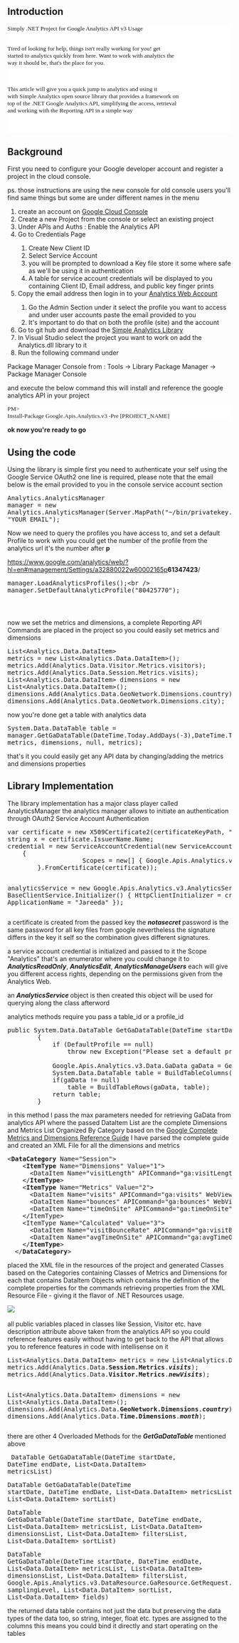 
<h2>Introduction</h2><pre style="font-family: Consolas; font-size: 10pt; background-color: white;">Simply .NET Project for Google Analytics API v3 Usage
 
Tired of looking for help, things isn't really working for you! get started to analytics quickly from here.
Want to work with analytics the way it should be, that's the place for you.
 
This article will give you a quick jump to analytics and using it with Simple Analytics open source library that provides a framework on top of the .NET Google Analytics API, simplifying the access, retrieval and working with the Reporting API in a simple way 
 
</pre><h2>Background</h2><p>
        First you need to configure your Google developer account and register a project in the cloud console.</p><p>ps. those instructions are using the new console for old console users you'll find same things but some are under different names in the menu </p><ol><li> create an account on <a href="https://cloud.google.com/console/project">Google Cloud Console</a>  </li><li>Create a new Project from the console or select an existing project </li><li>Under APIs and Auths : Enable the Analytics API </li><li>Go to Credentials Page </li><ol><li>Create New Client ID </li><li>Select Service Account</li><li>you will be prompted to download a Key file store it some where safe as we'll be using it in authentication</li><li>A table for service account credentials will be displayed to you containing Client ID, Email address, and public key finger prints</li></ol><li>Copy the email address then login in to your <a href="google.com/analytics">Analytics Web Account</a> </li><ol><li> Go the Admin Section under it select the profile you want to access  and under user accounts paste the email provided to you </li><li> It's important to do that on both the profile (site) and the account  </li></ol><li>Go to git hub and download the <a href="https://github.com/rmostafa/DotNetAnalyticsAPI">Simple Analytics Library</a>  </li><li>In Visual Studio select the project you want to work on add the Analytics.dll library  to it</li><li>Run the following command under    </li></ol>Package Manager Console from : Tools -&gt; Library Package Manager -&gt; Package Manager Console <p>and execute the below command this will install and reference the google analytics API in your project </p><pre style="font-family: Consolas; font-size: 10pt; background-color: white;">PM&gt; Install-Package Google.Apis.Analytics.v3 -Pre [PROJECT_NAME] </pre><p><strong> ok now you're ready to go</strong> </p><h2>Using the code  </h2><p>
        Using the library is simple first you need to authenticate your self using the Google Service OAuth2 one line is required, please note that the email below is the email provided to you in the console service account section </p><pre lang="C#">Analytics.AnalyticsManager manager = new Analytics.AnalyticsManager(Server.MapPath(&quot;~/bin/privatekey.p12&quot;), &quot;YOUR_EMAIL&quot;); </pre><p>Now we need to query the profiles you have access to, and set a default Profile to work with you could get the number of the profile from the analytics url it's the number after <strong>p</strong>  </p><p>https://www.google.com/analytics/web/?hl=en#management/Settings/a32880022w60002165p<strong>61347423</strong>/ </p><pre lang="C#">manager.LoadAnalyticsProfiles();&lt;br /&gt;
manager.SetDefaultAnalyticProfile(&quot;80425770&quot;);
</pre>

<span style="color: black; font-family: Consolas, 'Courier New', Courier, mono; font-size: 9pt; white-space: pre;"> </span><span style="color: black; font-family: Consolas, 'Courier New', Courier, mono; font-size: 9pt; white-space: pre;"> </span> <p>now we set the metrics and dimensions, a complete Reporting API Commands are placed in the project so you could easily set  metrics and dimensions </p><pre lang="C#">List&lt;Analytics.Data.DataItem&gt; metrics = new List&lt;Analytics.Data.DataItem&gt;();
metrics.Add(Analytics.Data.Visitor.Metrics.visitors);
metrics.Add(Analytics.Data.Session.Metrics.visits);
List&lt;Analytics.Data.DataItem&gt; dimensions = new List&lt;Analytics.Data.DataItem&gt;();
dimensions.Add(Analytics.Data.GeoNetwork.Dimensions.country);
dimensions.Add(Analytics.Data.GeoNetwork.Dimensions.city);  </pre><p>now you're done get a table with analytics data  </p><pre lang="C++">System.Data.DataTable table = manager.GetGaDataTable(DateTime.Today.AddDays(-3),DateTime.Today, metrics, dimensions, null, metrics); </pre><p> that's it you could easily get any API data by changing/adding the metrics and dimensions properties </p><h2>



</h2><h2>Library Implementation </h2><p>The library implementation has a major class player called AnalyticsManager the analytics manager allows to initiate an authentication through OAuth2 Service Account Authentication</p><pre lang="C#">var certificate = new X509Certificate2(certificateKeyPath, &quot;notasecret&quot;, X509KeyStorageFlags.Exportable);
string x = certificate.IssuerName.Name;
credential = new ServiceAccountCredential(new ServiceAccountCredential.Initializer(apiEmail)
    {
                    Scopes = new[] { Google.Apis.Analytics.v3.AnalyticsService.Scope.Analytics }
        }.FromCertificate(certificate));

analyticsService = new Google.Apis.Analytics.v3.AnalyticsService(new BaseClientService.Initializer()
    {
            HttpClientInitializer = credential,
                    ApplicationName = &quot;Jareeda&quot;
        });
</pre>
<p> a certificate is created from the passed key the <strong><em>notasecret</em> </strong> password is the same password for all key files from google nevertheless the signature differs in the key it self so the combination gives different signatures.</p><p> a service account credential is initialized and passed to it the Scope &quot;Analytics&quot; that's an enumerator where you could change it to <strong><em>AnalyticsReadOnly</em></strong>, <strong><em>AnalyticsEdit</em></strong>, <strong><em>AnalyticsManageUsers</em></strong>  each will give you different access rights, depending on the permissions given from the Analytics Web.</p><p>an <em style="font-weight: bold;">AnalyticsService </em>object is then created this object will be used for querying along the class afterword</p><p>analytics methods require you pass a table_id or a profile_id</p><p><strong> </strong> </p>

<pre lang="cs">public System.Data.DataTable GetGaDataTable(DateTime startDate, DateTime endDate, List&lt;Data.<strong>DataItem</strong>&gt; metricsList, List&lt;Data.<strong>DataItem</strong>&gt; dimensionsList, List&lt;Data.<strong>DataItem</strong>&gt; filtersList, int? maxResults, Google.Apis.Analytics.v3.DataResource.GaResource.GetRequest.OutputEnum? output, Google.Apis.Analytics.v3.DataResource.GaResource.GetRequest.SamplingLevelEnum? samplingLevel, List&lt;Data.<strong>DataItem</strong>&gt; segmentList, List&lt;Data.<strong>DataItem</strong>&gt; sortList, int? startIndex, List&lt;Data.<strong>DataItem</strong>&gt; fieldsList)
        {
            if (DefaultProfile == null)
                throw new Exception(&quot;Please set a default profile first using SetDefaultAnalyticProfile method&quot;);
            
            Google.Apis.Analytics.v3.Data.GaData gaData = GetGaData(&quot;ga:&quot; + DefaultProfile.Id, startDate, endDate, Data.DataItem.GetString(metricsList), Data.DataItem.GetString(dimensionsList), Data.DataItem.GetString(filtersList), maxResults, output, samplingLevel, Data.DataItem.GetString(segmentList), Data.DataItem.GetString(sortList), startIndex, Data.DataItem.GetString(fieldsList));
            System.Data.DataTable table = BuildTableColumns(metricsList, dimensionsList);
            if(gaData != null)
                table = BuildTableRows(gaData, table);
            return table;
        }
</pre>
<p>in this method I pass the max parameters needed  for retrieving GaData from analytics API where the passed DataItem List are the complete Dimensions and Metrics List Organized By Category based on the <a href="https://developers.google.com/analytics/devguides/reporting/core/dimsmets">Google Complete Metrics and Dimensions  Reference Guide</a> I have parsed the complete guide and created an XML File for all the dimensions and metrics </p>

<pre lang="xml">&lt;<strong>DataCategory </strong>Name=&quot;Session&quot;&gt;
    &lt;<strong>ItemType </strong>Name=&quot;Dimensions&quot; Value=&quot;1&quot;&gt;
      &lt;DataItem Name=&quot;visitLength&quot; APICommand=&quot;ga:visitLength&quot; WebViewName=&quot;Visit Duration&quot; AppViewName=&quot;Session Duration&quot; DataType=&quot;STRING&quot; AllowedInSegments=&quot;True&quot;&gt;The length of a visit to your property measured in seconds and reported in second increments. The value returned is a string.&lt;/DataItem&gt;
    &lt;/<strong>ItemType</strong>&gt;
    &lt;<strong>ItemType </strong>Name=&quot;Metrics&quot; Value=&quot;2&quot;&gt;
      &lt;DataItem Name=&quot;visits&quot; APICommand=&quot;ga:visits&quot; WebViewName=&quot;Visits&quot; AppViewName=&quot;Sessions&quot; DataType=&quot;INTEGER&quot; AllowedInSegments=&quot;True&quot;&gt;Counts the total number of sessions.&lt;/DataItem&gt;
      &lt;DataItem Name=&quot;bounces&quot; APICommand=&quot;ga:bounces&quot; WebViewName=&quot;Bounces&quot; AppViewName=&quot;&quot; DataType=&quot;INTEGER&quot; AllowedInSegments=&quot;True&quot;&gt;The total number of single page (or single engagement hit) sessions for your property.&lt;/DataItem&gt;
      &lt;DataItem Name=&quot;timeOnSite&quot; APICommand=&quot;ga:timeOnSite&quot; WebViewName=&quot;Visit Duration&quot; AppViewName=&quot;Session Duration&quot; DataType=&quot;TIME&quot; AllowedInSegments=&quot;True&quot;&gt;The total duration of visitor sessions represented in total seconds.&lt;/DataItem&gt;
    &lt;/ItemType&gt;
    &lt;ItemType Name=&quot;Calculated&quot; Value=&quot;3&quot;&gt;
      &lt;DataItem Name=&quot;visitBounceRate&quot; APICommand=&quot;ga:visitBounceRate&quot; WebViewName=&quot;Bounce Rate&quot; AppViewName=&quot;&quot; DataType=&quot;PERCENT&quot; AllowedInSegments=&quot;False&quot;&gt;The percentage of single-page visits (i.e., visits in which the person left your property from the first page). (ga:bounces / ga:visits ) &lt;/DataItem&gt;
      &lt;DataItem Name=&quot;avgTimeOnSite&quot; APICommand=&quot;ga:avgTimeOnSite&quot; WebViewName=&quot;Avg. Visit Duration&quot; AppViewName=&quot;Avg. Session Duration&quot; DataType=&quot;TIME&quot; AllowedInSegments=&quot;False&quot;&gt;The average duration visitor sessions represented in total seconds. (ga:timeOnSite / ga:visits ) &lt;/DataItem&gt;
    &lt;/<strong>ItemType</strong>&gt;
  &lt;/<strong>DataCategory</strong>&gt;&nbsp;</pre>
<p>placed the XML file in the resources of the project and generated Classes based on the Categories containing Classes of Metrics  and Dimensions for each that contains DataItem Objects which contains the definition of the complete properties for the commands retrieving properties from the XML Resource File - giving it the flavor of .NET Resources usage.</p><p><img src="http://ifekra.net/analytics.jpg" style="font-size: 14px;" align="baseline" border="0" hspace="0" vspace="0" />&nbsp;</p><p>all public variables placed in classes like Session, Visitor etc. have description attribute above taken from the analytics API so you could reference features easily without having to get back to the API that allows you to reference features in code with intellisense on it</p><pre lang="C#">List&lt;Analytics.Data.DataItem&gt; metrics = new List&lt;Analytics.Data.DataItem&gt;();
metrics.Add(Analytics.Data.<strong>Session.Metrics</strong>.<strong><em>visits</em></strong>);
metrics.Add(Analytics.Data.<strong>Visitor.Metrics</strong>.<strong><em>newVisits</em></strong>);

List&lt;Analytics.Data.DataItem&gt; dimensions = new List&lt;Analytics.Data.DataItem&gt;();
dimensions.Add(Analytics.Data.<strong>GeoNetwork.Dimensions</strong>.<strong><em>country</em></strong>);
dimensions.Add(Analytics.Data.<strong>Time.Dimensions</strong>.<strong><em>month</em></strong>);&nbsp;</pre><p>there are other 4 Overloaded Methods for the <em style="font-weight: bold;">GetGaDataTable </em>mentioned above</p><pre lang="C#">&nbsp;DataTable GetGaDataTable(DateTime startDate, DateTime endDate, List&lt;Data.DataItem&gt; metricsList)</pre><pre lang="C#">DataTable GetGaDataTable(DateTime startDate, DateTime endDate, List&lt;Data.DataItem&gt; metricsList, List&lt;Data.DataItem&gt; sortList)</pre><pre lang="C#">DataTable GetGaDataTable(DateTime startDate, DateTime endDate, List&lt;Data.DataItem&gt; metricsList, List&lt;Data.DataItem&gt; dimensionsList, List&lt;Data.DataItem&gt; filtersList, List&lt;Data.DataItem&gt; sortList)</pre><pre lang="C#">DataTable GetGaDataTable(DateTime startDate, DateTime endDate, List&lt;Data.DataItem&gt; metricsList, List&lt;Data.DataItem&gt; dimensionsList, List&lt;Data.DataItem&gt; filtersList, Google.Apis.Analytics.v3.DataResource.GaResource.GetRequest.SamplingLevelEnum? samplingLevel, List&lt;Data.DataItem&gt; sortList, List&lt;Data.DataItem&gt; fields)&nbsp;</pre><p>the returned data table contains not just the data but preserving the data types of the data too, so string, integer, float etc. types are assigned to the columns this means you could bind it directly and start operating on the tables&nbsp;&nbsp;</p>


